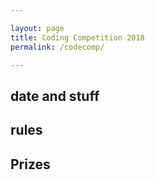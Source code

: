 ```yaml
---

layout: page
title: Coding Competition 2018
permalink: /codecomp/

---
```


## date and stuff

## rules

## Prizes